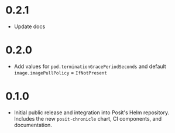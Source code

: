 # 0.2.1

- Update docs

# 0.2.0

- Add values for `pod.terminationGracePeriodSeconds` and default `image.imagePullPolicy` = `IfNotPresent`

# 0.1.0

- Initial public release and integration into Posit's Helm repository. Includes
  the new `posit-chronicle` chart, CI components, and documentation.
